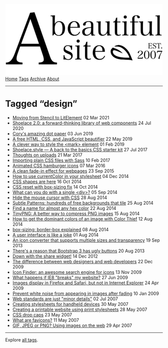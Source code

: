 <a href="../../index.html" class="header-link"><img src="../../images/logos/wordmark.svg" alt="A Beautiful Site" class="wordmark" /></a> <a href="../../index.html" class="nav-item">Home</a> <a href="../index.html" class="nav-item">Tags</a> <a href="../../posts/index.html" class="nav-item">Archive</a> <a href="../../about/index.html" class="nav-item">About</a>

---

# Tagged “design”

- <a href="../../posts/moving-from-stencil-to-lit-element/index.html" class="post-list-item-link">Moving from Stencil to LitElement</a> 02 Mar 2021
- <a href="../../posts/shoelace-a-forward-thinking-library-of-web-components/index.html" class="post-list-item-link">Shoelace 2.0: a forward-thinking library of web components</a> 24 Jul 2020
- <a href="../../posts/corys-amazing-dot-paper/index.html" class="post-list-item-link">Cory's amazing dot paper</a> 03 Jun 2019
- <a href="../../posts/a-free-html-css-and-js-beautifier/index.html" class="post-list-item-link">A free HTML, CSS, and JavaScript beautifier</a> 22 May 2019
- <a href="../../posts/a-clever-way-to-style-the-mark-element/index.html" class="post-list-item-link">A clever way to style the &lt;mark&gt; element</a> 01 Feb 2019
- <a href="../../posts/shoelacecss-a-back-to-the-basics-css-starter-kit/index.html" class="post-list-item-link">Shoelace.style — A back to the basics CSS starter kit</a> 27 Jul 2017
- <a href="../../posts/thoughts-on-uploads/index.html" class="post-list-item-link">Thoughts on uploads</a> 21 Mar 2017
- <a href="../../posts/importing-plain-css-files-with-sass/index.html" class="post-list-item-link">Importing plain CSS files with Sass</a> 10 Feb 2017
- <a href="../../posts/animated-css-hamburger-icons/index.html" class="post-list-item-link">Animated CSS hamburger icons</a> 07 Mar 2016
- <a href="../../posts/a-clean-fade-in-effect-for-webpages/index.html" class="post-list-item-link">A clean fade-in effect for webpages</a> 23 Sep 2015
- <a href="../../posts/how-to-use-currentcolor-in-your-stylesheet/index.html" class="post-list-item-link">How to use currentColor in your stylesheet</a> 04 Dec 2014
- <a href="../../posts/css-shapes-are-here/index.html" class="post-list-item-link">CSS shapes are here</a> 16 Oct 2014
- <a href="../../posts/css-reset-with-box-sizing-fix/index.html" class="post-list-item-link">CSS reset with box-sizing fix</a> 14 Oct 2014
- <a href="../../posts/what-can-you-do-with-a-single-div/index.html" class="post-list-item-link">What can you do with a single &lt;div&gt;?</a> 05 Sep 2014
- <a href="../../posts/hide-the-mouse-cursor-with-css/index.html" class="post-list-item-link">Hide the mouse cursor with CSS</a> 28 Aug 2014
- <a href="../../posts/subtle-patterns-hundreds-of-free-backgrounds-that-tile/index.html" class="post-list-item-link">Subtle Patterns: hundreds of free backgrounds that tile</a> 25 Aug 2014
- <a href="../../posts/find-a-name-for-almost-any-hex-color/index.html" class="post-list-item-link">Find a name for almost any hex color</a> 22 Aug 2014
- <a href="../../posts/tinypng-a-better-way-to-compress-png-images/index.html" class="post-list-item-link">TinyPNG: A better way to compress PNG images</a> 15 Aug 2014
- <a href="../../posts/how-to-get-the-dominant-colors-of-an-image-with-color-thief/index.html" class="post-list-item-link">How to get the dominant colors of an image with Color Thief</a> 12 Aug 2014
- <a href="../../posts/box-sizing-border-box-explained/index.html" class="post-list-item-link">box-sizing: border-box explained</a> 08 Aug 2014
- <a href="../../posts/a-user-interface-is-like-a-joke/index.html" class="post-list-item-link">A user interface is like a joke</a> 01 Aug 2014
- <a href="../../posts/an-icon-converter-that-supports-multiple-sizes-and-transparency/index.html" class="post-list-item-link">An icon converter that supports multiple sizes and transparency</a> 19 Sep 2013
- <a href="../../posts/theres-a-reason-that-bootstrap-3-has-ugly-buttons/index.html" class="post-list-item-link">There's a reason that Bootstrap 3 has ugly buttons</a> 20 Aug 2013
- <a href="../../posts/down-with-the-share-widget/index.html" class="post-list-item-link">Down with the share widget!</a> 14 Dec 2012
- <a href="../../posts/the-difference-between-web-designers-and-web-developers/index.html" class="post-list-item-link">The difference between web designers and web developers</a> 22 Dec 2009
- <a href="../../posts/icon-finder-an-awesome-search-engine-for-icons/index.html" class="post-list-item-link">Icon Finder: an awesome search engine for icons</a> 13 Nov 2009
- <a href="../../posts/what-happens-if-ie8-breaks-my-website/index.html" class="post-list-item-link">What happens if IE8 "breaks" my website?</a> 27 Jun 2009
- <a href="../../posts/images-display-in-firefox-and-safari-but-not-in-internet-explorer/index.html" class="post-list-item-link">Images display in Firefox and Safari, but not in Internet Explorer</a> 24 Apr 2009
- <a href="../../posts/prevent-white-noise-from-appearing-in-images-after-fading/index.html" class="post-list-item-link">Prevent white noise from appearing in images after fading</a> 10 Jan 2009
- <a href="../../posts/web-standards-are-just-minor-details/index.html" class="post-list-item-link">Web standards are just "minor details"</a> 02 Jul 2007
- <a href="../../posts/creating-stylesheets-for-handheld-devices/index.html" class="post-list-item-link">Creating stylesheets for handheld devices</a> 30 May 2007
- <a href="../../posts/creating-a-printable-website-using-print-stylesheets/index.html" class="post-list-item-link">Creating a printable website using print stylesheets</a> 28 May 2007
- <a href="../../posts/css-drop-caps/index.html" class="post-list-item-link">CSS drop caps</a> 23 May 2007
- <a href="../../posts/what-are-favicons/index.html" class="post-list-item-link">What are favicons?</a> 11 May 2007
- <a href="../../posts/gif-jpeg-or-png-using-images-on-the-web/index.html" class="post-list-item-link">GIF, JPEG or PNG? Using images on the web</a> 29 Apr 2007

---

Explore [all tags](../index.html).
